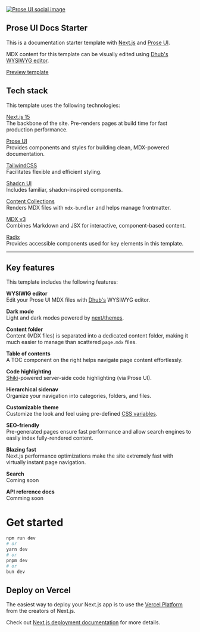 <a href="https://prose-ui-docs-starter.vercel.app" >
  <img alt="Prose UI social image" src="https://repository-images.githubusercontent.com/897893154/12074360-f0b7-47f3-b1ec-10ef71fdbf0c">
</a>

## Prose UI Docs Starter

This is a documentation starter template with [Next.js](https://nextjs.org) and [Prose UI](https://prose-ui.com).

MDX content for this template can be visually edited using [Dhub's WYSIWYG editor](https://dhub.dev).

[Preview template](https://prose-ui-docs-starter.vercel.app)

## Tech stack

This template uses the following technologies:

[Next.js 15](https://nextjs.org)\
The backbone of the site. Pre-renders pages at build time for fast production performance.

[Prose UI](https://prose-ui.com)\
Provides components and styles for building clean, MDX-powered documentation.

[TailwindCSS](https://tailwindcss.com)\
Facilitates flexible and efficient styling.

[Shadcn UI](https://ui.shadcn.com)\
Includes familiar, shadcn-inspired components.

[Content Collections](https://www.content-collections.dev)\
Renders MDX files with `mdx-bundler` and helps manage frontmatter.

[MDX v3](https://mdxjs.com)\
Combines Markdown and JSX for interactive, component-based content.

[Radix](https://mdxjs.com)\
Provides accessible components used for key elements in this template.

---

## Key features

This template includes the following features:

**WYSIWIG editor**\
Edit your Prose UI MDX files with [Dhub's](https://dhub.dev) WYSIWYG editor.

**Dark mode**\
Light and dark modes powered by [next/themes](https://github.com/pacocoursey/next-themes).

**Content folder**\
Content (MDX files) is separated into a dedicated content folder, making it much easier to manage than scattered `page.mdx` files.

**Table of contents**\
A TOC component on the right helps navigate page content effortlessly.

**Code highlighting**\
[Shiki](https://shiki.style/)-powered server-side code highlighting (via Prose UI).

**Hierarchical sidenav**\
Organize your navigation into categories, folders, and files.

**Customizable theme**\
Customize the look and feel using pre-defined [CSS variables](https://prose-ui.com/docs/styling).

**SEO-friendly**\
Pre-generated pages ensure fast performance and allow search engines to easily index fully-rendered content.

**Blazing fast**\
Next.js performance optimizations make the site extremely fast with virtually instant page navigation.

**Search**&#x20;\
Coming soon

**API reference docs**\
Comming soon

# Get started

```bash
npm run dev
# or
yarn dev
# or
pnpm dev
# or
bun dev
```

## Deploy on Vercel

The easiest way to deploy your Next.js app is to use the [Vercel Platform](https://vercel.com/new?utm_medium=default-template&filter=next.js&utm_source=create-next-app&utm_campaign=create-next-app-readme) from the creators of Next.js.

Check out [Next.js deployment documentation](https://nextjs.org/docs/app/building-your-application/deploying) for more details.
